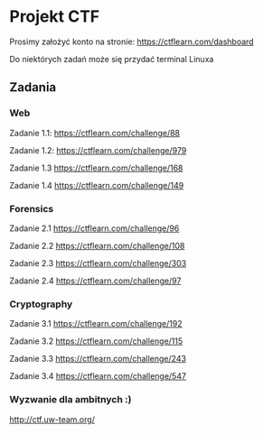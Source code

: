 # Projekt CTF

Prosimy założyć konto na stronie: https://ctflearn.com/dashboard

Do niektórych zadań może się przydać terminal Linuxa

## Zadania

### Web

Zadanie 1.1:
https://ctflearn.com/challenge/88

Zadanie 1.2:
https://ctflearn.com/challenge/979

Zadanie 1.3
https://ctflearn.com/challenge/168

Zadanie 1.4
https://ctflearn.com/challenge/149

### Forensics

Zadanie 2.1
https://ctflearn.com/challenge/96

Zadanie 2.2
https://ctflearn.com/challenge/108

Zadanie 2.3
https://ctflearn.com/challenge/303

Zadanie 2.4
https://ctflearn.com/challenge/97

### Cryptography

Zadanie 3.1
https://ctflearn.com/challenge/192

Zadanie 3.2
https://ctflearn.com/challenge/115

Zadanie 3.3
https://ctflearn.com/challenge/243

Zadanie 3.4
https://ctflearn.com/challenge/547

### Wyzwanie dla ambitnych :)

http://ctf.uw-team.org/



